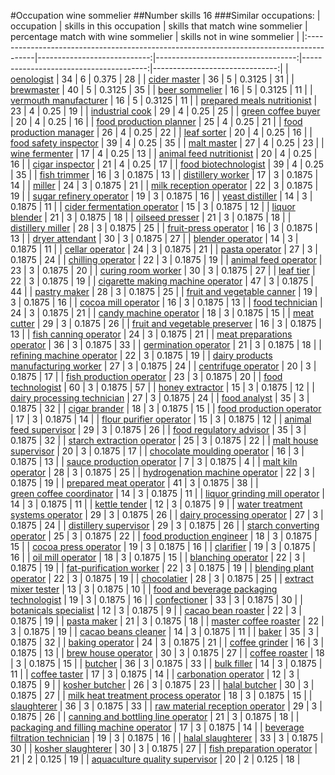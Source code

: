#Occupation wine sommelier
##Number skills 16
###Similar occupations:
| occupation                                                                              |   skills in this occupation |   skills that match wine sommelier |   percentage match with wine sommelier |   skills not in wine sommelier |
|:----------------------------------------------------------------------------------------|----------------------------:|-----------------------------------:|---------------------------------------:|-------------------------------:|
| [oenologist](oenologist.md)                                                             |                          34 |                                  6 |                                 0.375  |                             28 |
| [cider master](cider_master.md)                                                         |                          36 |                                  5 |                                 0.3125 |                             31 |
| [brewmaster](brewmaster.md)                                                             |                          40 |                                  5 |                                 0.3125 |                             35 |
| [beer sommelier](beer_sommelier.md)                                                     |                          16 |                                  5 |                                 0.3125 |                             11 |
| [vermouth manufacturer](vermouth_manufacturer.md)                                       |                          16 |                                  5 |                                 0.3125 |                             11 |
| [prepared meals nutritionist](prepared_meals_nutritionist.md)                           |                          23 |                                  4 |                                 0.25   |                             19 |
| [industrial cook](industrial_cook.md)                                                   |                          29 |                                  4 |                                 0.25   |                             25 |
| [green coffee buyer](green_coffee_buyer.md)                                             |                          20 |                                  4 |                                 0.25   |                             16 |
| [food production planner](food_production_planner.md)                                   |                          25 |                                  4 |                                 0.25   |                             21 |
| [food production manager](food_production_manager.md)                                   |                          26 |                                  4 |                                 0.25   |                             22 |
| [leaf sorter](leaf_sorter.md)                                                           |                          20 |                                  4 |                                 0.25   |                             16 |
| [food safety inspector](food_safety_inspector.md)                                       |                          39 |                                  4 |                                 0.25   |                             35 |
| [malt master](malt_master.md)                                                           |                          27 |                                  4 |                                 0.25   |                             23 |
| [wine fermenter](wine_fermenter.md)                                                     |                          17 |                                  4 |                                 0.25   |                             13 |
| [animal feed nutritionist](animal_feed_nutritionist.md)                                 |                          20 |                                  4 |                                 0.25   |                             16 |
| [cigar inspector](cigar_inspector.md)                                                   |                          21 |                                  4 |                                 0.25   |                             17 |
| [food biotechnologist](food_biotechnologist.md)                                         |                          39 |                                  4 |                                 0.25   |                             35 |
| [fish trimmer](fish_trimmer.md)                                                         |                          16 |                                  3 |                                 0.1875 |                             13 |
| [distillery worker](distillery_worker.md)                                               |                          17 |                                  3 |                                 0.1875 |                             14 |
| [miller](miller.md)                                                                     |                          24 |                                  3 |                                 0.1875 |                             21 |
| [milk reception operator](milk_reception_operator.md)                                   |                          22 |                                  3 |                                 0.1875 |                             19 |
| [sugar refinery operator](sugar_refinery_operator.md)                                   |                          19 |                                  3 |                                 0.1875 |                             16 |
| [yeast distiller](yeast_distiller.md)                                                   |                          14 |                                  3 |                                 0.1875 |                             11 |
| [cider fermentation operator](cider_fermentation_operator.md)                           |                          15 |                                  3 |                                 0.1875 |                             12 |
| [liquor blender](liquor_blender.md)                                                     |                          21 |                                  3 |                                 0.1875 |                             18 |
| [oilseed presser](oilseed_presser.md)                                                   |                          21 |                                  3 |                                 0.1875 |                             18 |
| [distillery miller](distillery_miller.md)                                               |                          28 |                                  3 |                                 0.1875 |                             25 |
| [fruit-press operator](fruit-press_operator.md)                                         |                          16 |                                  3 |                                 0.1875 |                             13 |
| [dryer attendant](dryer_attendant.md)                                                   |                          30 |                                  3 |                                 0.1875 |                             27 |
| [blender operator](blender_operator.md)                                                 |                          14 |                                  3 |                                 0.1875 |                             11 |
| [cellar operator](cellar_operator.md)                                                   |                          24 |                                  3 |                                 0.1875 |                             21 |
| [pasta operator](pasta_operator.md)                                                     |                          27 |                                  3 |                                 0.1875 |                             24 |
| [chilling operator](chilling_operator.md)                                               |                          22 |                                  3 |                                 0.1875 |                             19 |
| [animal feed operator](animal_feed_operator.md)                                         |                          23 |                                  3 |                                 0.1875 |                             20 |
| [curing room worker](curing_room_worker.md)                                             |                          30 |                                  3 |                                 0.1875 |                             27 |
| [leaf tier](leaf_tier.md)                                                               |                          22 |                                  3 |                                 0.1875 |                             19 |
| [cigarette making machine operator](cigarette_making_machine_operator.md)               |                          47 |                                  3 |                                 0.1875 |                             44 |
| [pastry maker](pastry_maker.md)                                                         |                          28 |                                  3 |                                 0.1875 |                             25 |
| [fruit and vegetable canner](fruit_and_vegetable_canner.md)                             |                          19 |                                  3 |                                 0.1875 |                             16 |
| [cocoa mill operator](cocoa_mill_operator.md)                                           |                          16 |                                  3 |                                 0.1875 |                             13 |
| [food technician](food_technician.md)                                                   |                          24 |                                  3 |                                 0.1875 |                             21 |
| [candy machine operator](candy_machine_operator.md)                                     |                          18 |                                  3 |                                 0.1875 |                             15 |
| [meat cutter](meat_cutter.md)                                                           |                          29 |                                  3 |                                 0.1875 |                             26 |
| [fruit and vegetable preserver](fruit_and_vegetable_preserver.md)                       |                          16 |                                  3 |                                 0.1875 |                             13 |
| [fish canning operator](fish_canning_operator.md)                                       |                          24 |                                  3 |                                 0.1875 |                             21 |
| [meat preparations operator](meat_preparations_operator.md)                             |                          36 |                                  3 |                                 0.1875 |                             33 |
| [germination operator](germination_operator.md)                                         |                          21 |                                  3 |                                 0.1875 |                             18 |
| [refining machine operator](refining_machine_operator.md)                               |                          22 |                                  3 |                                 0.1875 |                             19 |
| [dairy products manufacturing worker](dairy_products_manufacturing_worker.md)           |                          27 |                                  3 |                                 0.1875 |                             24 |
| [centrifuge operator](centrifuge_operator.md)                                           |                          20 |                                  3 |                                 0.1875 |                             17 |
| [fish production operator](fish_production_operator.md)                                 |                          23 |                                  3 |                                 0.1875 |                             20 |
| [food technologist](food_technologist.md)                                               |                          60 |                                  3 |                                 0.1875 |                             57 |
| [honey extractor](honey_extractor.md)                                                   |                          15 |                                  3 |                                 0.1875 |                             12 |
| [dairy processing technician](dairy_processing_technician.md)                           |                          27 |                                  3 |                                 0.1875 |                             24 |
| [food analyst](food_analyst.md)                                                         |                          35 |                                  3 |                                 0.1875 |                             32 |
| [cigar brander](cigar_brander.md)                                                       |                          18 |                                  3 |                                 0.1875 |                             15 |
| [food production operator](food_production_operator.md)                                 |                          17 |                                  3 |                                 0.1875 |                             14 |
| [flour purifier operator](flour_purifier_operator.md)                                   |                          15 |                                  3 |                                 0.1875 |                             12 |
| [animal feed supervisor](animal_feed_supervisor.md)                                     |                          29 |                                  3 |                                 0.1875 |                             26 |
| [food regulatory advisor](food_regulatory_advisor.md)                                   |                          35 |                                  3 |                                 0.1875 |                             32 |
| [starch extraction operator](starch_extraction_operator.md)                             |                          25 |                                  3 |                                 0.1875 |                             22 |
| [malt house supervisor](malt_house_supervisor.md)                                       |                          20 |                                  3 |                                 0.1875 |                             17 |
| [chocolate moulding operator](chocolate_moulding_operator.md)                           |                          16 |                                  3 |                                 0.1875 |                             13 |
| [sauce production operator](sauce_production_operator.md)                               |                           7 |                                  3 |                                 0.1875 |                              4 |
| [malt kiln operator](malt_kiln_operator.md)                                             |                          28 |                                  3 |                                 0.1875 |                             25 |
| [hydrogenation machine operator](hydrogenation_machine_operator.md)                     |                          22 |                                  3 |                                 0.1875 |                             19 |
| [prepared meat operator](prepared_meat_operator.md)                                     |                          41 |                                  3 |                                 0.1875 |                             38 |
| [green coffee coordinator](green coffee coordinator.md)                                 |                          14 |                                  3 |                                 0.1875 |                             11 |
| [liquor grinding mill operator](liquor_grinding_mill_operator.md)                       |                          14 |                                  3 |                                 0.1875 |                             11 |
| [kettle tender](kettle_tender.md)                                                       |                          12 |                                  3 |                                 0.1875 |                              9 |
| [water treatment systems operator](water_treatment_systems_operator.md)                 |                          29 |                                  3 |                                 0.1875 |                             26 |
| [dairy processing operator](dairy_processing_operator.md)                               |                          27 |                                  3 |                                 0.1875 |                             24 |
| [distillery supervisor](distillery_supervisor.md)                                       |                          29 |                                  3 |                                 0.1875 |                             26 |
| [starch converting operator](starch_converting_operator.md)                             |                          25 |                                  3 |                                 0.1875 |                             22 |
| [food production engineer](food_production_engineer.md)                                 |                          18 |                                  3 |                                 0.1875 |                             15 |
| [cocoa press operator](cocoa_press_operator.md)                                         |                          19 |                                  3 |                                 0.1875 |                             16 |
| [clarifier](clarifier.md)                                                               |                          19 |                                  3 |                                 0.1875 |                             16 |
| [oil mill operator](oil_mill_operator.md)                                               |                          18 |                                  3 |                                 0.1875 |                             15 |
| [blanching operator](blanching_operator.md)                                             |                          22 |                                  3 |                                 0.1875 |                             19 |
| [fat-purification worker](fat-purification_worker.md)                                   |                          22 |                                  3 |                                 0.1875 |                             19 |
| [blending plant operator](blending_plant_operator.md)                                   |                          22 |                                  3 |                                 0.1875 |                             19 |
| [chocolatier](chocolatier.md)                                                           |                          28 |                                  3 |                                 0.1875 |                             25 |
| [extract mixer tester](extract_mixer_tester.md)                                         |                          13 |                                  3 |                                 0.1875 |                             10 |
| [food and beverage packaging technologist](food_and_beverage_packaging_technologist.md) |                          19 |                                  3 |                                 0.1875 |                             16 |
| [confectioner](confectioner.md)                                                         |                          33 |                                  3 |                                 0.1875 |                             30 |
| [botanicals specialist](botanicals_specialist.md)                                       |                          12 |                                  3 |                                 0.1875 |                              9 |
| [cacao bean roaster](cacao_bean_roaster.md)                                             |                          22 |                                  3 |                                 0.1875 |                             19 |
| [pasta maker](pasta_maker.md)                                                           |                          21 |                                  3 |                                 0.1875 |                             18 |
| [master coffee roaster](master_coffee_roaster.md)                                       |                          22 |                                  3 |                                 0.1875 |                             19 |
| [cacao beans cleaner](cacao_beans_cleaner.md)                                           |                          14 |                                  3 |                                 0.1875 |                             11 |
| [baker](baker.md)                                                                       |                          35 |                                  3 |                                 0.1875 |                             32 |
| [baking operator](baking_operator.md)                                                   |                          24 |                                  3 |                                 0.1875 |                             21 |
| [coffee grinder](coffee_grinder.md)                                                     |                          16 |                                  3 |                                 0.1875 |                             13 |
| [brew house operator](brew_house_operator.md)                                           |                          30 |                                  3 |                                 0.1875 |                             27 |
| [coffee roaster](coffee_roaster.md)                                                     |                          18 |                                  3 |                                 0.1875 |                             15 |
| [butcher](butcher.md)                                                                   |                          36 |                                  3 |                                 0.1875 |                             33 |
| [bulk filler](bulk_filler.md)                                                           |                          14 |                                  3 |                                 0.1875 |                             11 |
| [coffee taster](coffee_taster.md)                                                       |                          17 |                                  3 |                                 0.1875 |                             14 |
| [carbonation operator](carbonation_operator.md)                                         |                          12 |                                  3 |                                 0.1875 |                              9 |
| [kosher butcher](kosher_butcher.md)                                                     |                          26 |                                  3 |                                 0.1875 |                             23 |
| [halal butcher](halal_butcher.md)                                                       |                          30 |                                  3 |                                 0.1875 |                             27 |
| [milk heat treatment process operator](milk_heat_treatment_process_operator.md)         |                          18 |                                  3 |                                 0.1875 |                             15 |
| [slaughterer](slaughterer.md)                                                           |                          36 |                                  3 |                                 0.1875 |                             33 |
| [raw material reception operator](raw_material_reception_operator.md)                   |                          29 |                                  3 |                                 0.1875 |                             26 |
| [canning and bottling line operator](canning_and_bottling_line_operator.md)             |                          21 |                                  3 |                                 0.1875 |                             18 |
| [packaging and filling machine operator](packaging_and_filling_machine_operator.md)     |                          17 |                                  3 |                                 0.1875 |                             14 |
| [beverage filtration technician](beverage_filtration_technician.md)                     |                          19 |                                  3 |                                 0.1875 |                             16 |
| [halal slaughterer](halal_slaughterer.md)                                               |                          33 |                                  3 |                                 0.1875 |                             30 |
| [kosher slaughterer](kosher_slaughterer.md)                                             |                          30 |                                  3 |                                 0.1875 |                             27 |
| [fish preparation operator](fish_preparation_operator.md)                               |                          21 |                                  2 |                                 0.125  |                             19 |
| [aquaculture quality supervisor](aquaculture_quality_supervisor.md)                     |                          20 |                                  2 |                                 0.125  |                             18 |
